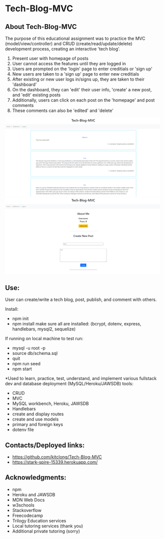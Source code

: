 # Tech-Blog-MVC
## About Tech-Blog-MVC

The purpose of this educational assignment was to practice the MVC (model/view/controller) and CRUD (create/read/update/delete) development process, creating an interactive 'tech blog'. 

1. Present user with homepage of posts
2. User cannot access the features until they are logged in
3. Users are prompted on the 'login' page to enter creditials or 'sign up'
4. New users are taken to a 'sign up' page to enter new creditials
5. After existing or new user logs in/signs up, they are taken to their 'dashboard'
6. On the dashboard, they can 'edit' their user info, 'create' a new post, and 'edit' existing posts
7. Additionally, users can click on each post on the 'homepage' and post comments
8. These comments can also be 'edited' and 'delete'

![Screenshot of page](assets/pic1.PNG)
![Screenshot of page](assets/pic2.PNG)

## Use:

User can create/write a tech blog, post, publish, and comment with others.

Install:
* npm init
* npm install
make sure all are installed: (bcrypt, dotenv, express, handlebars, mysql2, sequelize)

If running on local machine to test run:
* mysql -u root -p
* source db/schema.sql
* quit
* npm run seed
* npm start

*Used to learn, practice, test, understand, and implement various fullstack dev and database deployment (MySQL/Heroku/JAWSDB) tools: 

* CRUD
* MVC
* MySQL workbench, Heroku, JAWSDB
* Handlebars
* create and display routes 
* create and use models
* primary and foreign keys
* dotenv file 

## Contacts/Deployed links:

* https://github.com/kitclong/Tech-Blog-MVC
* https://stark-spire-15339.herokuapp.com/

## Acknowledgments:

* npm
* Heroku and JAWSDB
* MDN Web Docs
* w3schools
* Stackoverflow
* Freecodecamp
* Trilogy Education services
* Local tutoring services (thank you)
* Additional private tutoring (sorry)
